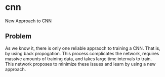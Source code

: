 # cnn
New Approach to CNN

## Problem
As we know it, there is only one reliable appraoch to training a CNN. That is, by using back propogation. This process complicates the network, requires massive amounts of training data, and takes large time intervals to train. This network proposes to minimize these issues and learn by using a new approach.
